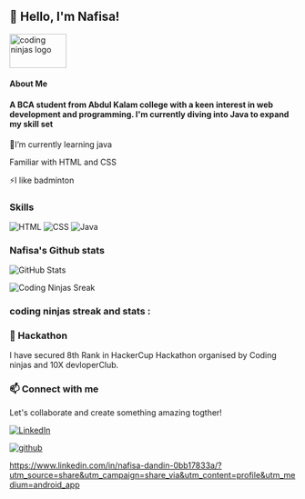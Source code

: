 ## 👋 Hello, I'm Nafisa!
<img
  src="https://ninjasfiles.s3.amazonaws.com/0000000000001394.png" width="100" height="60"
            alt="coding ninjas logo"/>
  #### About Me
            
#### A BCA student from Abdul Kalam college with a keen interest in web development and programming. I'm currently diving into Java to expand my skill set



 🌱I’m currently learning java
 
   Familiar with HTML and CSS
  
 ⚡I like badminton
 
 ### Skills
![HTML](https://img.shields.io/badge/HTML-orange?logo=html&logoColor=white)
![CSS](https://img.shields.io/badge/CSS-blue?logo=css&logoColor=white)
![Java](https://img.shields.io/badge/Java-programming-green?logo=java&logoColor=white)
### Nafisa's Github stats
![GitHub Stats](https://github-readme-stats.vercel.app/api?username=nafisadandin&show_icons=true&theme=radical)


![Coding Ninjas Sreak](https://img.shields.io/badge/Coding_Ninjas_Streak-58days-orange?style=for-the-badge)

 ### coding ninjas streak and stats :
 
###  🔭 Hackathon
I have secured 8th Rank in HackerCup Hackathon organised by Coding ninjas and 10X devloperClub.
###   📫 Connect with me 
   Let's collaborate and create something amazing togther!
 
[![LinkedIn](https://img.shields.io/badge/LinkedIn-nafisadandin-blue?logo=linkedin)](https://www.linkedin.com/in/your-linkedin-id)

[![github](https://img.shields.io/badge/github-nafisadandin-secondary?logo=github)](https://www.github.com/in/your-github-profile)

https://www.linkedin.com/in/nafisa-dandin-0bb17833a/?utm_source=share&utm_campaign=share_via&utm_content=profile&utm_medium=android_app
